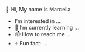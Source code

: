  👋 Hi, My name is Marcella 
-  I’m interested in ...
- 🌱 I’m currently learning ...
- 📫 How to reach me ...
- ⚡ Fun fact: ...

<!---
Fictionflyer/Fictionflyer is a ✨ special ✨ repository because its `README.md` (this file) appears on your GitHub profile.
You can click the Preview link to take a look at your changes.
--->
